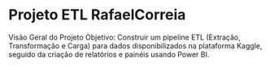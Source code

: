# Projeto ETL RafaelCorreia
 Visão Geral do Projeto Objetivo: Construir um pipeline ETL (Extração, Transformação e Carga) para dados disponibilizados na plataforma Kaggle, seguido da criação de relatórios e painéis usando Power BI.
